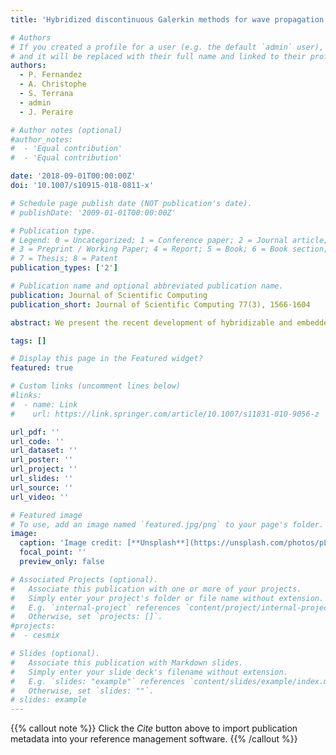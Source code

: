 ```yaml
---
title: 'Hybridized discontinuous Galerkin methods for wave propagation'

# Authors
# If you created a profile for a user (e.g. the default `admin` user), write the username (folder name) here
# and it will be replaced with their full name and linked to their profile.
authors:  
  - P. Fernandez
  - A. Christophe
  - S. Terrana
  - admin
  - J. Peraire

# Author notes (optional)
#author_notes:
#  - 'Equal contribution'
#  - 'Equal contribution'

date: '2018-09-01T00:00:00Z'
doi: '10.1007/s10915-018-0811-x'

# Schedule page publish date (NOT publication's date).
# publishDate: '2009-01-01T00:00:00Z'

# Publication type.
# Legend: 0 = Uncategorized; 1 = Conference paper; 2 = Journal article;
# 3 = Preprint / Working Paper; 4 = Report; 5 = Book; 6 = Book section;
# 7 = Thesis; 8 = Patent
publication_types: ['2']

# Publication name and optional abbreviated publication name.
publication: Journal of Scientific Computing
publication_short: Journal of Scientific Computing 77(3), 1566-1604

abstract: We present the recent development of hybridizable and embedded discontinuous Galerkin (DG) methods for wave propagation problems in fluids, solids, and electromagnetism. In each of these areas, we describe the methods, discuss their main features, display numerical results to illustrate their performance, and conclude with bibliography notes. The main ingredients in devising these DG methods are (1) a local Galerkin projection of the underlying partial differential equations at the element level onto spaces of polynomials of degree k to parametrize the numerical solution in terms of the numerical trace; (2) a judicious choice of the numerical flux to provide stability and consistency; and (3) a global jump condition that enforces the continuity of the numerical flux to obtain a global system in terms of the numerical trace. These DG methods are termed hybridized DG methods, because they are amenable to hybridization (static condensation) and hence to more efficient implementations. They share many common advantages of DG methods and possess some unique features that make them well-suited to wave propagation problems.

tags: []

# Display this page in the Featured widget?
featured: true

# Custom links (uncomment lines below)
#links:
#  - name: Link
#    url: https://link.springer.com/article/10.1007/s11831-010-9056-z

url_pdf: ''
url_code: ''
url_dataset: ''
url_poster: ''
url_project: ''
url_slides: ''
url_source: ''
url_video: ''

# Featured image
# To use, add an image named `featured.jpg/png` to your page's folder.
image:
  caption: 'Image credit: [**Unsplash**](https://unsplash.com/photos/pLCdAaMFLTE)'
  focal_point: ''
  preview_only: false

# Associated Projects (optional).
#   Associate this publication with one or more of your projects.
#   Simply enter your project's folder or file name without extension.
#   E.g. `internal-project` references `content/project/internal-project/index.md`.
#   Otherwise, set `projects: []`.
#projects:
#  - cesmix

# Slides (optional).
#   Associate this publication with Markdown slides.
#   Simply enter your slide deck's filename without extension.
#   E.g. `slides: "example"` references `content/slides/example/index.md`.
#   Otherwise, set `slides: ""`.
# slides: example
---
```


{{% callout note %}}
Click the _Cite_ button above to import publication metadata into your reference management software.
{{% /callout %}}
